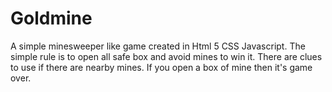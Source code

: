 # Goldmine
A simple minesweeper like game created in Html 5 CSS Javascript. The simple rule is to open all safe box and avoid mines to win it. There are clues to use if there are nearby mines. If you open a box of mine then it's game over.
